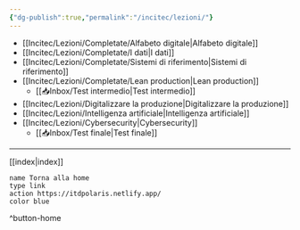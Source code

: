 ```yaml
---
{"dg-publish":true,"permalink":"/incitec/lezioni/"}
---
```



- [[Incitec/Lezioni/Completate/Alfabeto digitale\|Alfabeto digitale]]
- [[Incitec/Lezioni/Completate/I dati\|I dati]]
- [[Incitec/Lezioni/Completate/Sistemi di riferimento\|Sistemi di riferimento]] 
- [[Incitec/Lezioni/Completate/Lean production\|Lean production]]
	- [[📥Inbox/Test intermedio\|Test intermedio]]
- [[Incitec/Lezioni/Digitalizzare la produzione\|Digitalizzare la produzione]]
- [[Incitec/Lezioni/Intelligenza artificiale\|Intelligenza artificiale]]
- [[Incitec/Lezioni/Cybersecurity\|Cybersecurity]]
   - [[📥Inbox/Test finale\|Test finale]]

---

[[index\|index]]

```button
name Torna alla home
type link
action https://itdpolaris.netlify.app/
color blue
```
^button-home
